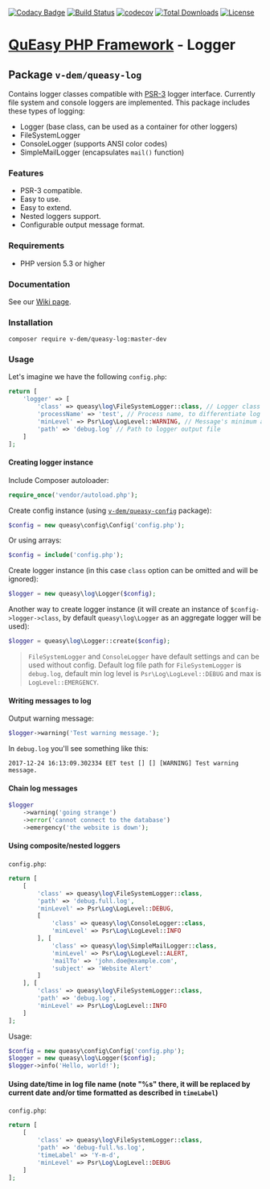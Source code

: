 [![Codacy Badge](https://api.codacy.com/project/badge/Grade/c7673721ff064b109ffa5d1f4fa92801)](https://app.codacy.com/manual/v-dem/queasy-log?utm_source=github.com&utm_medium=referral&utm_content=v-dem/queasy-log&utm_campaign=Badge_Grade_Dashboard)
[![Build Status](https://travis-ci.com/v-dem/queasy-log.svg?branch=master)](https://travis-ci.com/v-dem/queasy-log)
[![codecov](https://codecov.io/gh/v-dem/queasy-log/branch/master/graph/badge.svg)](https://codecov.io/gh/v-dem/queasy-log)
[![Total Downloads](https://poser.pugx.org/v-dem/queasy-log/downloads)](https://packagist.org/packages/v-dem/queasy-log)
[![License](https://poser.pugx.org/v-dem/queasy-log/license)](https://packagist.org/packages/v-dem/queasy-log)

# [QuEasy PHP Framework](https://github.com/v-dem/queasy-framework/) - Logger

## Package `v-dem/queasy-log`

Contains logger classes compatible with [PSR-3](https://www.php-fig.org/psr/psr-3/) logger interface. Currently file system and console loggers are implemented.
This package includes these types of logging:

*   Logger (base class, can be used as a container for other loggers)
*   FileSystemLogger
*   ConsoleLogger (supports ANSI color codes)
*   SimpleMailLogger (encapsulates `mail()` function)

### Features

*   PSR-3 compatible.
*   Easy to use.
*   Easy to extend.
*   Nested loggers support.
*   Configurable output message format.

### Requirements

*   PHP version 5.3 or higher

### Documentation

See our [Wiki page](https://github.com/v-dem/queasy-log/wiki).

### Installation

    composer require v-dem/queasy-log:master-dev

### Usage

Let's imagine we have the following `config.php`:

```php
return [
    'logger' => [
        'class' => queasy\log\FileSystemLogger::class, // Logger class
        'processName' => 'test', // Process name, to differentiate log messages from different sources
        'minLevel' => Psr\Log\LogLevel::WARNING, // Message's minimum acceptable log level
        'path' => 'debug.log' // Path to logger output file
    ]
];
```

#### Creating logger instance

Include Composer autoloader:

```php
require_once('vendor/autoload.php');
```

Create config instance (using [`v-dem/queasy-config`](https://github.com/v-dem/queasy-config/) package):

```php
$config = new queasy\config\Config('config.php');
```

Or using arrays:

```php
$config = include('config.php');
```

Create logger instance (in this case `class` option can be omitted and will be ignored):

```php
$logger = new queasy\log\Logger($config);
```

Another way to create logger instance (it will create an instance of `$config->logger->class`, by default `queasy\log\Logger`
as an aggregate logger will be used):

```php
$logger = queasy\log\Logger::create($config);
```

> `FileSystemLogger` and `ConsoleLogger` have default settings and can be used without config. Default log file path for
> `FileSystemLogger` is `debug.log`, default min log level is `Psr\Log\LogLevel::DEBUG` and max is `LogLevel::EMERGENCY`.

#### Writing messages to log

Output warning message:

```php
$logger->warning('Test warning message.');
```

In `debug.log` you'll see something like this:

    2017-12-24 16:13:09.302334 EET test [] [] [WARNING] Test warning message.

#### Chain log messages

```php
$logger
    ->warning('going strange')
    ->error('cannot connect to the database')
    ->emergency('the website is down');
```

#### Using composite/nested loggers

`config.php`:
```php
return [
    [
        'class' => queasy\log\FileSystemLogger::class,
        'path' => 'debug.full.log',
        'minLevel' => Psr\Log\LogLevel::DEBUG,
        [
            'class' => queasy\log\ConsoleLogger::class,
            'minLevel' => Psr\Log\LogLevel::INFO
        ], [
            'class' => queasy\log\SimpleMailLogger::class,
            'minLevel' => Psr\Log\LogLevel::ALERT,
            'mailTo' => 'john.doe@example.com',
            'subject' => 'Website Alert'
        ]
    ], [
        'class' => queasy\log\FileSystemLogger::class,
        'path' => 'debug.log',
        'minLevel' => Psr\Log\LogLevel::INFO
    ]
];
```

Usage:
```php
$config = new queasy\config\Config('config.php');
$logger = new queasy\log\Logger($config);
$logger->info('Hello, world!');
```

#### Using date/time in log file name (note "%s" there, it will be replaced by current date and/or time formatted as described in `timeLabel`)

`config.php`:
```php
return [
    [
        'class' => queasy\log\FileSystemLogger::class,
        'path' => 'debug-full.%s.log',
        'timeLabel' => 'Y-m-d',
        'minLevel' => Psr\Log\LogLevel::DEBUG
    ]
];
```
